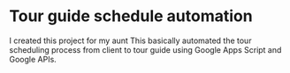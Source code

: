 # Tour guide schedule automation

I created this project for my aunt
This basically automated the tour scheduling process from client to tour guide using Google Apps Script and Google APIs.
